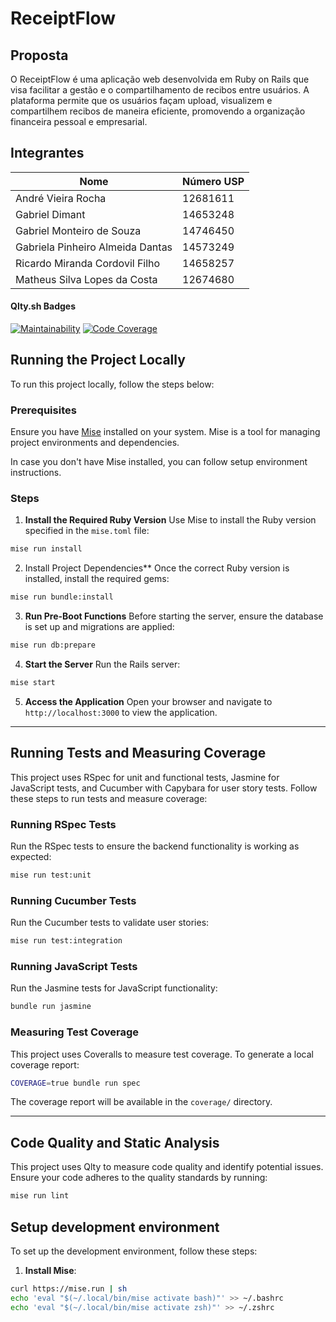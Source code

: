 # ReceiptFlow

## Proposta
O ReceiptFlow é uma aplicação web desenvolvida em Ruby on Rails que visa facilitar a gestão e o compartilhamento de recibos entre usuários. A plataforma permite que os usuários façam upload, visualizem e compartilhem recibos de maneira eficiente, promovendo a organização financeira pessoal e empresarial.

## Integrantes

| Nome                                 | Número USP |
|--------------------------------------|------------|
| André Vieira Rocha                   | 12681611   |
| Gabriel Dimant                       | 14653248   |
| Gabriel Monteiro de Souza            | 14746450   |
| Gabriela Pinheiro Almeida Dantas     | 14573249   |
| Ricardo Miranda Cordovil Filho       | 14658257   |
| Matheus Silva Lopes da Costa         | 12674680   |

<!--
## Badges
#### Branch Dev
![Dev Branch](https://github.com/SirMonteiro/heatmapp/actions/workflows/blank.yml/badge.svg?branch=dev)

#### Branch Master
![Master Branch](https://github.com/SirMonteiro/heatmapp/actions/workflows/blank.yml/badge.svg?branch=main)-->

#### Qlty.sh Badges
[![Maintainability](https://qlty.sh/gh/SirMonteiro/projects/heatmapp/maintainability.svg)](https://qlty.sh/gh/SirMonteiro/projects/heatmapp)
[![Code Coverage](https://qlty.sh/gh/SirMonteiro/projects/heatmapp/coverage.svg)](https://qlty.sh/gh/SirMonteiro/projects/heatmapp)

## Running the Project Locally

To run this project locally, follow the steps below:

### Prerequisites

Ensure you have [Mise](https://mise.jdx.dev/) installed on your system. Mise is a tool for managing project environments and dependencies.

In case you don't have Mise installed, you can follow setup environment instructions.

### Steps

1. **Install the Required Ruby Version**
   Use Mise to install the Ruby version specified in the `mise.toml` file:
  ```bash
  mise run install
  ```
2. Install Project Dependencies**
  Once the correct Ruby version is installed, install the required gems:
  ```bash
  mise run bundle:install
  ```

3. **Run Pre-Boot Functions**
  Before starting the server, ensure the database is set up and migrations are applied:
  ```bash
  mise run db:prepare
  ```

4. **Start the Server**
  Run the Rails server:
  ```bash
  mise start
  ```

5. **Access the Application**
  Open your browser and navigate to `http://localhost:3000` to view the application.

---

## Running Tests and Measuring Coverage

This project uses RSpec for unit and functional tests, Jasmine for JavaScript tests, and Cucumber with Capybara for user story tests. Follow these steps to run tests and measure coverage:

### Running RSpec Tests
Run the RSpec tests to ensure the backend functionality is working as expected:
```bash
mise run test:unit
```

### Running Cucumber Tests
Run the Cucumber tests to validate user stories:
```bash
mise run test:integration
```

### Running JavaScript Tests
Run the Jasmine tests for JavaScript functionality:
```bash
bundle run jasmine
```

### Measuring Test Coverage
This project uses Coveralls to measure test coverage. To generate a local coverage report:
```bash
COVERAGE=true bundle run spec
```
The coverage report will be available in the `coverage/` directory.

---

## Code Quality and Static Analysis

This project uses Qlty to measure code quality and identify potential issues. Ensure your code adheres to the quality standards by running:
```bash
mise run lint
```

## Setup development environment

To set up the development environment, follow these steps:

1. **Install Mise**:

```bash
curl https://mise.run | sh
echo 'eval "$(~/.local/bin/mise activate bash)"' >> ~/.bashrc
echo 'eval "$(~/.local/bin/mise activate zsh)"' >> ~/.zshrc
```

